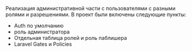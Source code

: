Реализация административной части с пользователями с разными ролями и разрешениями.
В проект были включены следующие пункты:
- Auth по умолчанию
- роль администратора
- Отдельная таблица ролей и роль паблишера
- Laravel Gates и Policies
